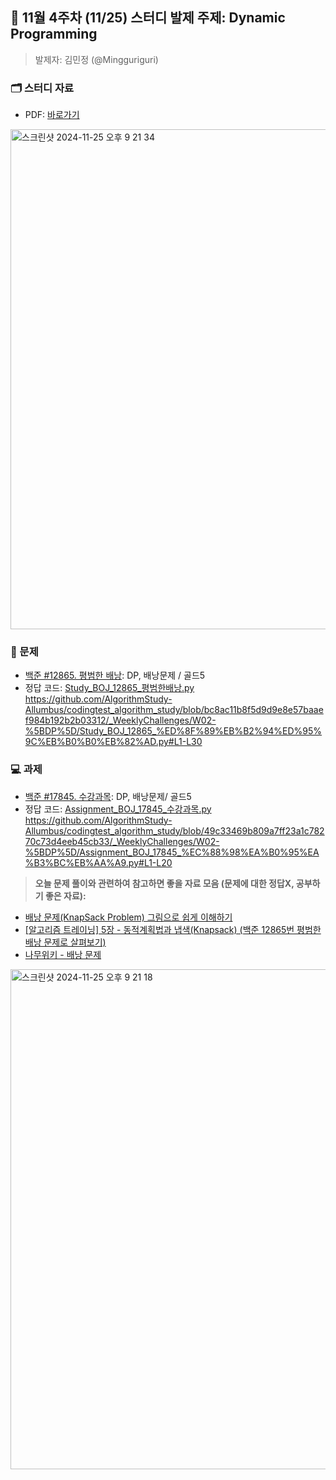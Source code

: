 ## 🚀 11월 4주차 (11/25) 스터디 발제 주제: Dynamic Programming
> 발제자: 김민정 (@Mingguriguri)

### 🗂️ 스터디 자료
- PDF: [바로가기](https://github.com/AlgorithmStudy-Allumbus/codingtest_algorithm_study/blob/main/_WeeklyChallenges/W02-%5BDP%5D/Study_BOJ_1125.pdf)
<img width="800" alt="스크린샷 2024-11-25 오후 9 21 34" src="https://github.com/user-attachments/assets/5e0d93dd-4f45-4405-b0e1-ab9383c36bc1">

### 📖 문제
- [백준 #12865. 평범한 배낭](https://www.acmicpc.net/problem/12865): DP, 배낭문제 / 골드5
- 정답 코드: [Study_BOJ_12865_평범한배낭.py](https://github.com/AlgorithmStudy-Allumbus/codingtest_algorithm_study/blob/main/_WeeklyChallenges/W02-%5BDP%5D/Study_BOJ_12865_%ED%8F%89%EB%B2%94%ED%95%9C%EB%B0%B0%EB%82%AD.py#L1-L30)
  https://github.com/AlgorithmStudy-Allumbus/codingtest_algorithm_study/blob/bc8ac11b8f5d9d9e8e57baaef984b192b2b03312/_WeeklyChallenges/W02-%5BDP%5D/Study_BOJ_12865_%ED%8F%89%EB%B2%94%ED%95%9C%EB%B0%B0%EB%82%AD.py#L1-L30

### 💻 과제
- [백준 #17845. 수강과목](https://www.acmicpc.net/problem/17845): DP, 배낭문제/ 골드5
- 정답 코드: [Assignment_BOJ_17845_수강과목.py](https://github.com/AlgorithmStudy-Allumbus/codingtest_algorithm_study/blob/main/_WeeklyChallenges/W02-%5BDP%5D/Assignment_BOJ_17845_%EC%88%98%EA%B0%95%EA%B3%BC%EB%AA%A9.py#L1-L20)
  https://github.com/AlgorithmStudy-Allumbus/codingtest_algorithm_study/blob/49c33469b809a7ff23a1c78270c73d4eeb45cb33/_WeeklyChallenges/W02-%5BDP%5D/Assignment_BOJ_17845_%EC%88%98%EA%B0%95%EA%B3%BC%EB%AA%A9.py#L1-L20
  
> **오늘 문제 풀이와 관련하여 참고하면 좋을 자료 모음 (문제에 대한 정답X, 공부하기 좋은 자료):**
- [배낭 문제(KnapSack Problem) 그림으로 쉽게 이해하기](https://howudong.tistory.com/106)
- [[알고리즘 트레이닝] 5장 - 동적계획법과 냅색(Knapsack) (백준 12865번 평범한 배낭 문제로 살펴보기)](https://chanhuiseok.github.io/posts/improve-6/)
- [나무위키 - 배낭 문제](https://namu.wiki/w/%EB%B0%B0%EB%82%AD%20%EB%AC%B8%EC%A0%9C)

<img width="800" alt="스크린샷 2024-11-25 오후 9 21 18" src="https://github.com/user-attachments/assets/81c86394-9ee8-457b-9e64-6798a6c5ab4c">

